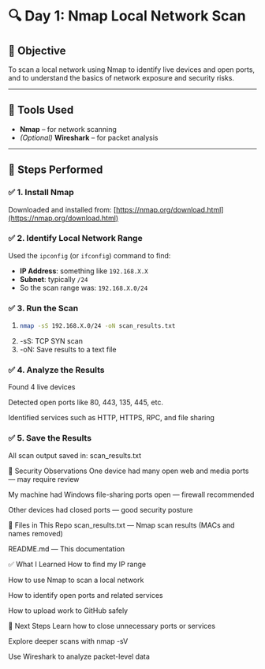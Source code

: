 # 🔍 Day 1: Nmap Local Network Scan

## 📌 Objective
To scan a local network using Nmap to identify live devices and open ports, and to understand the basics of network exposure and security risks.

---

## 🧰 Tools Used
- **Nmap** – for network scanning
- *(Optional)* **Wireshark** – for packet analysis

---

## 🧭 Steps Performed

### ✅ 1. Install Nmap
Downloaded and installed from: [https://nmap.org/download.html](https://nmap.org/download.html)

### ✅ 2. Identify Local Network Range
Used the `ipconfig` (or `ifconfig`) command to find:
- **IP Address**: something like `192.168.X.X`
- **Subnet**: typically `/24`
- So the scan range was: `192.168.X.0/24`

### ✅ 3. Run the Scan
1. ```bash
   nmap -sS 192.168.X.0/24 -oN scan_results.txt
2. -sS: TCP SYN scan
3. -oN: Save results to a text file

### ✅ 4. Analyze the Results
Found 4 live devices

Detected open ports like 80, 443, 135, 445, etc.

Identified services such as HTTP, HTTPS, RPC, and file sharing

### ✅ 5. Save the Results
All scan output saved in: scan_results.txt

🔐 Security Observations
One device had many open web and media ports — may require review

My machine had Windows file-sharing ports open — firewall recommended

Other devices had closed ports — good security posture

📁 Files in This Repo
scan_results.txt — Nmap scan results (MACs and names removed)

README.md — This documentation

✅ What I Learned
How to find my IP range

How to use Nmap to scan a local network

How to identify open ports and related services

How to upload work to GitHub safely

🚀 Next Steps
Learn how to close unnecessary ports or services

Explore deeper scans with nmap -sV

Use Wireshark to analyze packet-level data
